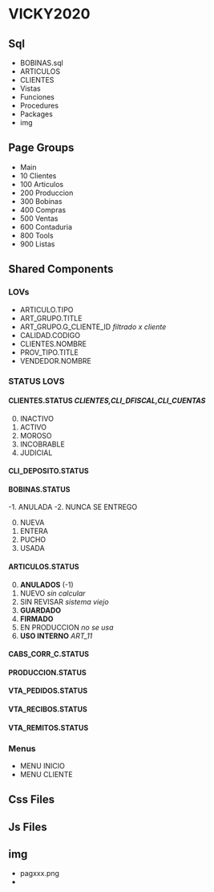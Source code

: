 # VICKY2020

## Sql 
- BOBINAS.sql
- ARTICULOS
- CLIENTES
- Vistas
- Funciones
- Procedures
- Packages
- img

## Page Groups
- Main
- 10 Clientes
- 100 Articulos
- 200 Produccion
- 300 Bobinas
- 400 Compras
- 500 Ventas
- 600 Contaduria
- 800 Tools
- 900 Listas

## Shared Components
### LOVs
- ARTICULO.TIPO
- ART_GRUPO.TITLE
- ART_GRUPO.G_CLIENTE_ID *filtrado x cliente*
- CALIDAD.CODIGO
- CLIENTES.NOMBRE
- PROV_TIPO.TITLE
- VENDEDOR.NOMBRE
### STATUS LOVS
#### CLIENTES.STATUS *CLIENTES,CLI_DFISCAL,CLI_CUENTAS*
0. INACTIVO
1. ACTIVO
2. MOROSO
3. INCOBRABLE
4. JUDICIAL
#### CLI_DEPOSITO.STATUS
#### BOBINAS.STATUS
-1. ANULADA
-2. NUNCA SE ENTREGO

0. NUEVA
1. ENTERA
2. PUCHO
3. USADA
#### ARTICULOS.STATUS
0. **ANULADOS** (-1)
1. NUEVO *sin calcular*
2. SIN REVISAR *sistema viejo*
3. **GUARDADO**   
4. **FIRMADO**  
5. EN PRODUCCION  *no se usa* 
6. **USO INTERNO** *ART_11*   
#### CABS_CORR_C.STATUS
#### PRODUCCION.STATUS
#### VTA_PEDIDOS.STATUS
#### VTA_RECIBOS.STATUS
#### VTA_REMITOS.STATUS

### Menus
- MENU INICIO
- MENU CLIENTE

## Css Files

## Js Files

## img
- pagxxx.png
- 




